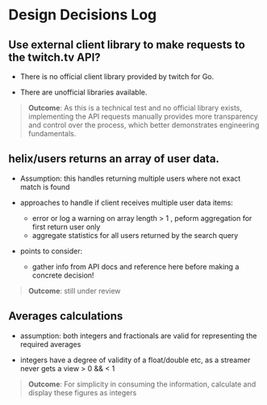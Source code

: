 # Design Decisions Log

## Use external client library to make requests to the twitch.tv API?

- There is no official client library provided by twitch for Go.

- There are unofficial libraries available.

> <b>Outcome</b>: As this is a technical test and no official library exists, implementing the API requests manually provides more transparency and control over the process, which better demonstrates engineering fundamentals.


## helix/users returns an array of user data. 

- Assumption: this handles returning multiple users where not exact match is found

- approaches to handle if client receives multiple user data items:

    - error or log a warning on array length > 1 , peform aggregation for first return user only
    - aggregate statistics for all users returned by the search query

- points to consider:

    - gather info from API docs and reference here before making a concrete decision!

> <b>Outcome</b>: still under review

## Averages calculations

- assumption: both integers and fractionals are valid for representing the required averages

- integers have a degree of validity of a float/double etc, as a streamer never gets a view > 0 && < 1

> <b>Outcome</b>: For simplicity in consuming the information, calculate and display these figures as integers

